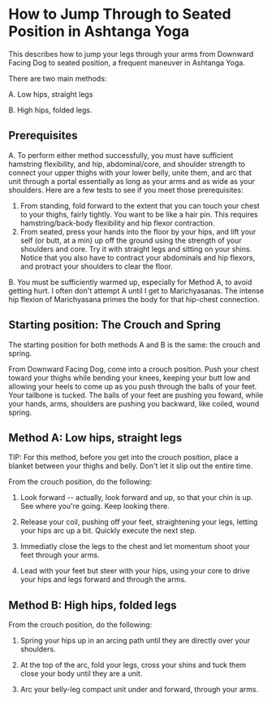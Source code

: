 # How to Jump Through to Seated Position in Ashtanga Yoga

This describes how to jump your legs through your arms from Downward Facing Dog to seated position, a frequent maneuver in Ashtanga Yoga.

There are two main methods:

A. Low hips, straight legs

B. High hips, folded legs.

## Prerequisites
A.  To perform either method successfully, you must have sufficient hamstring flexibility, and hip, abdominal/core, and shoulder strength to connect your upper thighs with your lower belly, unite them, and arc that unit through a portal essentially as long as your arms and as wide as your shoulders. Here are a few tests to see if you meet those prerequisites:


1. From standing, fold forward to the extent that you can touch your chest to your thighs, fairly tightly.  You want to be like a hair pin. This requires hamstring/back-body flexibility and hip flexor contraction.
2. From seated, press your hands into the floor by your hips, and lift your self (or butt, at a min) up off the ground using the strength of your shoulders and core. Try it with straight legs and sitting on your shins. Notice that you also have to contract your abdominals and hip flexors, and protract your shoulders to clear the floor.  

B.  You must be sufficiently warmed up, especially for Method A, to avoid getting hurt.  I often don't attempt A until I get to Marichyasanas.  The intense hip flexion of Marichyasana primes the body for that hip-chest connection.  

## Starting position: The Crouch and Spring 
The starting position for both methods A and B is the same: the crouch and spring.

From Downward Facing Dog, come into a crouch position. Push your chest toward your thighs while bending your knees, keeping your butt low and allowing your heels to come up as you push through the balls of your feet. Your tailbone is tucked.  The balls of your feet are pushing you foward, while your hands, arms, shoulders are pushing you backward, like coiled, wound spring.

## Method A: Low hips, straight legs
TIP: For this method, before you get into the crouch position, place a blanket between your thighs and belly. Don't let it slip out the entire time.

From the crouch position, do the following:

1. Look forward -- actually, look forward and up, so that your chin is up.  See where you're going.  Keep looking there.  

2. Release your coil, pushing off your feet, straightening your legs, letting your hips arc up a bit. Quickly execute the next step.

3. Immediatly close the legs to the chest and let momentum shoot your feet through your arms.

4. Lead with your feet but steer with your hips, using your core to drive your hips and legs forward and through the arms. 

## Method B: High hips, folded legs

From the crouch position, do the following:

1. Spring your hips up in an arcing path until they are directly over your shoulders.

2. At the top of the arc, fold your legs, cross your shins and tuck them close your body until they are a unit.

3. Arc your belly-leg compact unit under and forward, through your arms.
 


